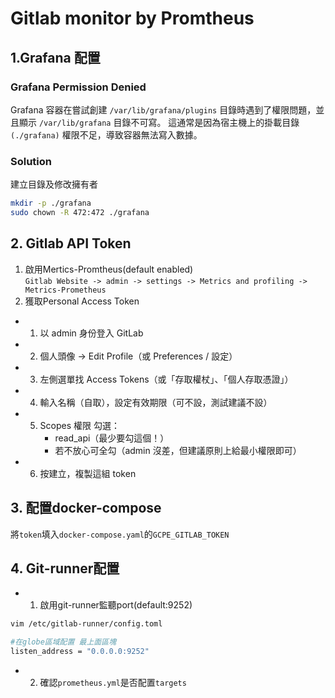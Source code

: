 # Gitlab monitor by Promtheus

## 1.Grafana 配置
### Grafana Permission Denied
Grafana 容器在嘗試創建 `/var/lib/grafana/plugins` 目錄時遇到了權限問題，並且顯示 `/var/lib/grafana` 目錄不可寫。
這通常是因為宿主機上的掛載目錄 `(./grafana)` 權限不足，導致容器無法寫入數據。
### Solution
建立目錄及修改擁有者
```sh
mkdir -p ./grafana
sudo chown -R 472:472 ./grafana
```
## 2. Gitlab API Token
1. 啟用Mertics-Promtheus(default enabled)  
`Gitlab Website -> admin -> settings -> Metrics and profiling -> Metrics-Prometheus`
2. 獲取Personal Access Token
- 1. 以 admin 身份登入 GitLab
- 2. 個人頭像 → Edit Profile（或 Preferences / 設定）
- 3. 左側選單找 Access Tokens（或「存取權杖」、「個人存取憑證」）
- 4. 輸入名稱（自取），設定有效期限（可不設，測試建議不設）
- 5. Scopes 權限 勾選：
     - read_api（最少要勾這個！）
     - 若不放心可全勾（admin 沒差，但建議原則上給最小權限即可）
- 6. 按建立，複製這組 token

## 3. 配置docker-compose
將`token`填入`docker-compose.yaml`的`GCPE_GITLAB_TOKEN`

## 4. Git-runner配置
- 1. 啟用git-runner監聽port(default:9252)
 ```sh
 vim /etc/gitlab-runner/config.toml
 ```
 ```sh
 #在globe區域配置 最上面區塊
 listen_address = "0.0.0.0:9252"
```
- 2. 確認`prometheus.yml`是否配置`targets`